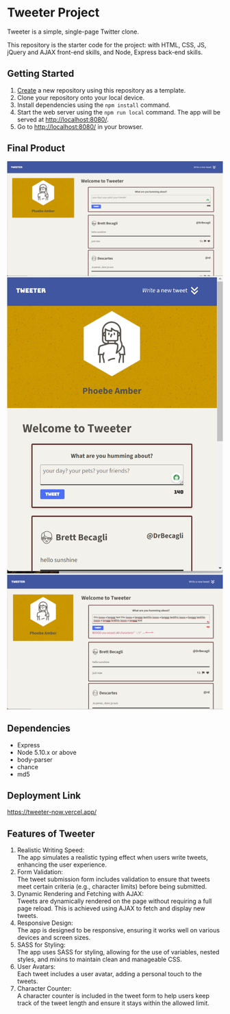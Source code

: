 # Tweeter Project

Tweeter is a simple, single-page Twitter clone.

This repository is the starter code for the project: with HTML, CSS, JS, jQuery and AJAX front-end skills, and Node, Express back-end skills.

## Getting Started

1. [Create](https://docs.github.com/en/repositories/creating-and-managing-repositories/creating-a-repository-from-a-template) a new repository using this repository as a template.
2. Clone your repository onto your local device.
3. Install dependencies using the `npm install` command.
3. Start the web server using the `npm run local` command. The app will be served at <http://localhost:8080/>.
4. Go to <http://localhost:8080/> in your browser.

## Final Product

!["Main Page"](https://github.com/missnhi/tweeter/blob/master/public/images/interface%20-%20large.png)
!["small Page"](https://github.com/missnhi/tweeter/blob/master/public/images/interface-small.png)
!["error"](https://github.com/missnhi/tweeter/blob/master/public/images/exceeding%20error.png)


## Dependencies

- Express
- Node 5.10.x or above
- body-parser
- chance
- md5

## Deployment Link
https://tweeter-now.vercel.app/


## Features of Tweeter
1.  Realistic Writing Speed:\
    The app simulates a realistic typing effect when users write tweets, enhancing the user experience.
2.  Form Validation:\
    The tweet submission form includes validation to ensure that tweets meet certain criteria (e.g., character limits) before being submitted.
3.  Dynamic Rendering and Fetching with AJAX:\
    Tweets are dynamically rendered on the page without requiring a full page reload. This is achieved using AJAX to fetch and display new tweets.
4.  Responsive Design:\
    The app is designed to be responsive, ensuring it works well on various devices and screen sizes.
5.  SASS for Styling:\
    The app uses SASS for styling, allowing for the use of variables, nested styles, and mixins to maintain clean and manageable CSS.
6.  User Avatars:\
    Each tweet includes a user avatar, adding a personal touch to the tweets.
7.  Character Counter:\
    A character counter is included in the tweet form to help users keep track of the tweet length and ensure it stays within the allowed limit.

